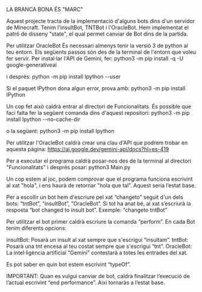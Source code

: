 LA BRANCA BONA ÉS "MARC"

Aquest projecte tracta de la implementació d'alguns bots dins d'un servidor de Minecraft. Tenim l'insultBot, TNTBot i l'OracleBot. Hem implementat el patró de disseny "state", el qual permet canviar de Bot dins de la partida. 

Per utilitzar OracleBot
És necessari almenys tenir la versió 3 de python al teu entorn.
Els següents passos són des de la terminal de l'entorn que voleu fer servir.
Per instal·lar l'API de Gemini, fer:
python3 -m pip install -q -U google-generativeai

i després:
python -m pip install Ipython --user

Si el paquet IPython dona algun error, prova amb:
python3 -m pip install IPython

Un cop fet això caldrà entrar al directori de Funcionalitats.
És possible que faci falta fer la següent comanda dins d'aquest repositori:
python3 -m pip install Ipython --no-cache-dir

o la següent:
python3 -m pip install Ipython

Per utilitzar l'OracleBot caldrà crear una clau d'API que podrem trobar en aquesta pàgina:
https://ai.google.dev/gemini-api/docs?hl=es-419


Per a executar el programa caldrà posar-nos des de la terminal al directori "Funcionalitats" i després posar:
python3 Main.py

Un cop estem al joc, podem comprovar que el programa funciona escrivint al xat "hola", i ens haurà de retornar "hola que tal”. Aquest seria l’estat base.

Per a escollir un bot hem d'escriure pel xat “changeto” seguit d'un dels bots: “tntBot”, “insultBot”, “OracleBot”. Si tot ha anat bé, al xat s’escriurà la resposta “bot changed to insult bot”.
Exemple: “changeto tntBot”

Per utilitzar el bot primer caldrà escriure la comanda “perform”. En cada Bot tenim diferents opcions:

insultBot:
	Posarà un insult al xat sempre que s'escrigui “insultam”.
tntBot:
	Posarà una tnt encesa al teu costat sempre que s'escrigui “tnt”.
OracleBot:
	La intel·ligència artificial “Gemini” contestarà a totes les entrades del xat.

Es pot saber en quin bot estem escrivint “typeOf”.

IMPORTANT: Quan es vulgui canviar de bot, caldrà finalitzar l’execució de l’actual escrivint “end performance”. Així tornaràs a l’estat base.
